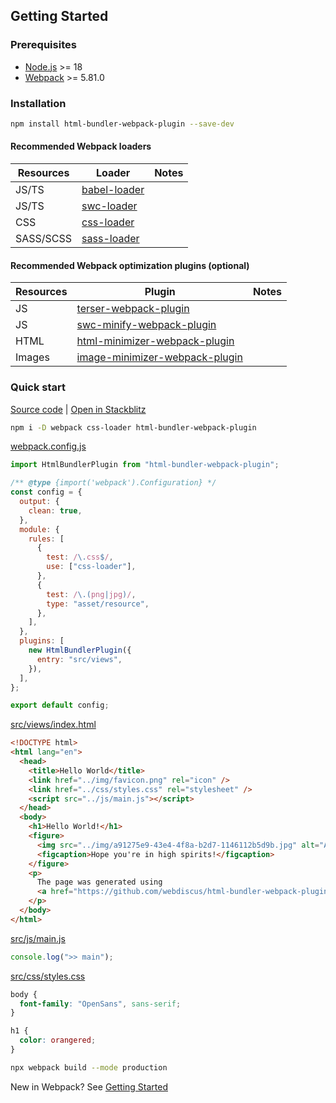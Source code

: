 ## Getting Started

### Prerequisites

- [Node.js][node-url] >= 18
- [Webpack][webpack-url] >= 5.81.0

### Installation

```bash
npm install html-bundler-webpack-plugin --save-dev
```

#### Recommended Webpack loaders

| Resources | Loader                           | Notes |
| --------- | -------------------------------- | ----- |
| JS/TS     | [babel-loader][babel-loader-url] |       |
| JS/TS     | [swc-loader][swc-loader-url]     |       |
| CSS       | [css-loader][css-loader-url]     |       |
| SASS/SCSS | [sass-loader][sass-loader-url]   |       |

#### Recommended Webpack optimization plugins (optional)

| Resources | Plugin                                                               | Notes |
| --------- | -------------------------------------------------------------------- | ----- |
| JS        | [terser-webpack-plugin][terser-webpack-plugin-url]                   |       |
| JS        | [swc-minify-webpack-plugin][swc-minify-webpack-plugin-url]           |       |
| HTML      | [html-minimizer-webpack-plugin][html-minimizer-webpack-plugin-url]   |       |
| Images    | [image-minimizer-webpack-plugin][image-minimizer-webpack-plugin-url] |       |

### Quick start

[Source code](../examples/hello-world) | [Open in Stackblitz][hello-world-demo-url]

```bash
npm i -D webpack css-loader html-bundler-webpack-plugin
```

[webpack.config.js](../examples/hello-world/webpack.config.js)

```js
import HtmlBundlerPlugin from "html-bundler-webpack-plugin";

/** @type {import('webpack').Configuration} */
const config = {
  output: {
    clean: true,
  },
  module: {
    rules: [
      {
        test: /\.css$/,
        use: ["css-loader"],
      },
      {
        test: /\.(png|jpg)/,
        type: "asset/resource",
      },
    ],
  },
  plugins: [
    new HtmlBundlerPlugin({
      entry: "src/views",
    }),
  ],
};

export default config;
```

[src/views/index.html](../examples/hello-world/src/views/index.html)

```html
<!DOCTYPE html>
<html lang="en">
  <head>
    <title>Hello World</title>
    <link href="../img/favicon.png" rel="icon" />
    <link href="../css/styles.css" rel="stylesheet" />
    <script src="../js/main.js"></script>
  </head>
  <body>
    <h1>Hello World!</h1>
    <figure>
      <img src="../img/a91275e9-43e4-4f8a-b2d7-1146112b5d9b.jpg" alt="An example" width="1344" height="768" />
      <figcaption>Hope you're in high spirits!</figcaption>
    </figure>
    <p>
      The page was generated using
      <a href="https://github.com/webdiscus/html-bundler-webpack-plugin">HTML Builder Plugin</a>
    </p>
  </body>
</html>
```

[src/js/main.js](../examples/hello-world/src/js/main.js)

```js
console.log(">> main");
```

[src/css/styles.css](../examples/hello-world/src/css/styles.css)

```css
body {
  font-family: "OpenSans", sans-serif;
}

h1 {
  color: orangered;
}
```

```bash
npx webpack build --mode production
```

New in Webpack? See [Getting Started][webpack-getting-started-url]

[babel-loader-url]: https://github.com/babel/babel-loader
[css-loader-url]: https://github.com/webpack-contrib/css-loader
[hello-world-demo-url]: https://stackblitz.com/edit/webpack-webpack-js-org-nzje589a?file=README.md
[html-minimizer-webpack-plugin-url]: https://github.com/webpack-contrib/html-minimizer-webpack-plugin
[image-minimizer-webpack-plugin-url]: https://github.com/webpack-contrib/image-minimizer-webpack-plugin
[node-url]: https://nodejs.org/
[sass-loader-url]: https://github.com/webpack-contrib/sass-loader
[swc-loader-url]: https://swc.rs/docs/usage/swc-loader
[swc-minify-webpack-plugin-url]: https://github.com/guoyunhe/swc-minify-webpack-plugin
[terser-webpack-plugin-url]: https://github.com/webpack-contrib/terser-webpack-plugin
[webpack-getting-started-url]: https://webpack.js.org/guides/getting-started/#using-a-configuration
[webpack-url]: https://webpack.js.org/
